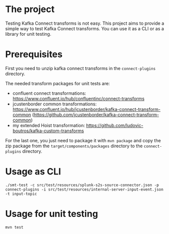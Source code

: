 # The project

Testing Kafka Connect transforms is not easy. This project aims to provide a simple way to test Kafka Connect
transforms.
You can use it as a CLI or as a library for unit testing.

# Prerequisites

First you need to unzip kafka connect transforms in the `connect-plugins` directory.

The needed transform packages for unit tests are:

- confluent connect transformations: https://www.confluent.io/hub/confluentinc/connect-transforms
- jcustenborder common
  transformations: https://www.confluent.io/hub/jcustenborder/kafka-connect-transform-common (https://github.com/jcustenborder/kafka-connect-transform-common)
- my extended Hoist transformation: https://github.com/ludovic-boutros/kafka-custom-transforms

For the last one, you just need to package it with `mvn package` and copy the zip package from
the `target/components/packages` directory to the `connect-plugins` directory.

# Usage as CLI

```shell
./smt-test -c src/test/resources/splunk-s2s-source-connector.json -p connect-plugins -i src/test/resources/internal-server-input-event.json -t input-topic
```

# Usage for unit testing

```shell
mvn test
```